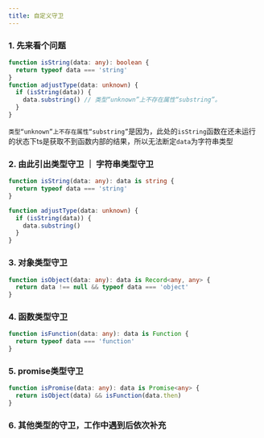```yaml
---
title: 自定义守卫
---
```


### 1. 先来看个问题
```ts
function isString(data: any): boolean {
  return typeof data === 'string'
}
function adjustType(data: unknown) {
  if (isString(data)) {
    data.substring() // 类型“unknown”上不存在属性“substring”。
  }
}
```
`类型“unknown”上不存在属性“substring”`是因为，此处的`isString`函数在还未运行的状态下ts是获取不到函数内部的结果，所以无法断定`data`为字符串类型

### 2. 由此引出类型守卫 ｜ 字符串类型守卫
```ts
function isString(data: any): data is string {
  return typeof data === 'string'
}

function adjustType(data: unknown) {
  if (isString(data)) {
    data.substring()
  }
}
```

### 3. 对象类型守卫
```ts
function isObject(data: any): data is Record<any, any> {
  return data !== null && typeof data === 'object'
}
```

### 4. 函数类型守卫
```ts
function isFunction(data: any): data is Function {
  return typeof data === 'function'
}
```

### 5. promise类型守卫
```ts
function isPromise(data: any): data is Promise<any> {
  return isObject(data) && isFunction(data.then)
}
```

### 6. 其他类型的守卫，工作中遇到后依次补充